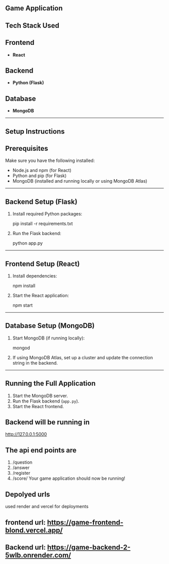 ## Game Application

## Tech Stack Used

## Frontend
- **React**

## Backend
- **Python (Flask)**

## Database
- **MongoDB**

---

## Setup Instructions

## Prerequisites
Make sure you have the following installed:
- Node.js and npm (for React)
- Python and pip (for Flask)
- MongoDB (installed and running locally or using MongoDB Atlas)

---

## Backend Setup (Flask)

1. Install required Python packages:
   
   pip install -r requirements.txt


2. Run the Flask backend:
   
   python app.py
   

---

## Frontend Setup (React)

1. Install dependencies:
   
   npm install
   

2. Start the React application:
   
   npm start
   

---

## Database Setup (MongoDB)

1. Start MongoDB (if running locally):
   
   mongod


2. If using MongoDB Atlas, set up a cluster and update the connection string in the backend.

---

## Running the Full Application

1. Start the MongoDB server.
2. Run the Flask backend (`app.py`).
3. Start the React frontend.


## Backend will be running in 
http://127.0.0.1:5000
## The api end points are 
1. /question
2. /answer
3. /register
4. /score/<username>
Your game application should now be running!


## Depolyed urls
used render and vercel for deployments

## frontend url: https://game-frontend-blond.vercel.app/
## Backend url: https://game-backend-2-5wlb.onrender.com/<end-point>

